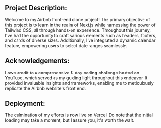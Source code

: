 
## Project Description:

Welcome to my Airbnb front-end clone project! The primary objective of this project is to learn in the realm of Next.js while harnessing the power of Tailwind CSS, all through hands-on experience. Throughout this journey, I've had the opportunity to craft various elements such as headers, footers, and cards of diverse sizes. Additionally, I've integrated a dynamic calendar feature, empowering users to select date ranges seamlessly.

## Acknowledgements:

I owe credit to a comprehensive 5-day coding challenge hosted on YouTube, which served as my guiding light throughout this endeavor. It provided invaluable insights and frameworks, enabling me to meticulously replicate the Airbnb website's front end.

## Deployment:

The culmination of my efforts is now live on Vercel! Do note that the initial loading may take a moment, but I assure you, it's worth the wait.

